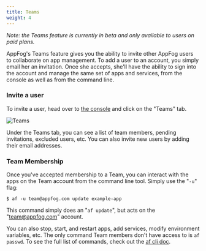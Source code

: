 ```yaml
---
title: Teams
weight: 4
---
```


*Note: the Teams feature is currently in beta and only available to users on paid plans.*

AppFog's Teams feature gives you the ability to invite other AppFog users to collaborate on app management. To add a user to an account, you simply email her an invitation. Once she accepts, she'll have the ability to sign into the account and manage the same set of apps and services, from the console as well as from the command line.

### Invite a user

To invite a user, head over to [the console](https://console.appfog.com/) and click on the "Teams" tab.

![Teams](http://blog.appfog.com/wp-content/uploads/2013/01/teams1.jpg)

Under the Teams tab, you can see a list of team members, pending invitations, excluded users, etc. You can also invite new users by adding their email addresses.

### Team Membership

Once you've accepted membership to a Team, you can interact with the apps on the Team account from the command line tool. Simply use the "`-u`" flag:

    $ af -u team@appfog.com update example-app

This command simply does an "`af update`", but acts on the "team@appfog.com" account. 

You can also stop, start, and restart apps, add services, modify environment variables, etc. The only command Team members don't have access to is `af passwd`. To see the full list of commands, check out the [af cli doc](https://docs.appfog.com/getting-started/af-cli).
